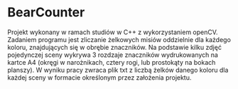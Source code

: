 # BearCounter

Projekt wykonany w ramach studiów w C++ z wykorzystaniem openCV.
Zadaniem programu jest zliczanie żelkowych misiów oddzielnie dla każdego koloru, znajdujących się w obrębie znaczników.
Na podstawie kilku zdjęć pojedynczej sceny wykrywa 3 rozdzaje znaczników wydrukowanych na kartce A4 (okręgi w narożnikach, cztery rogi, lub prostokąty na bokach planszy). W wyniku pracy zwraca plik txt z liczbą żelków danego koloru dla każdej sceny w formacie określonym przez założenia projektu.

